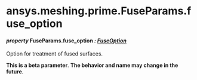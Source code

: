 # ansys.meshing.prime.FuseParams.fuse_option

<a id="ansys.meshing.prime.FuseParams.fuse_option"></a>

#### *property* FuseParams.fuse_option *: [FuseOption](ansys.meshing.prime.FuseOption.md#ansys.meshing.prime.FuseOption)*

Option for treatment of fused surfaces.

**This is a beta parameter**. **The behavior and name may change in the future**.

<!-- !! processed by numpydoc !! -->
